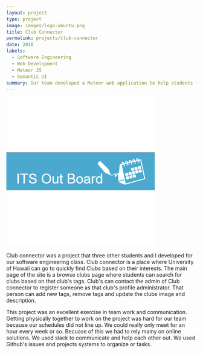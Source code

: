 ```yaml
---
layout: project
type: project
image: images/logo-ubuntu.png
title: Club Connector
permalink: projects/club-connector
date: 2016
labels:
  - Software Engineering
  - Web Development
  - Meteor JS
  - Semantic UI
summary: Our team developed a Meteor web application to help students find interesting clubs
---
```


<img class="ui medium right floated rounded image" src="../images/outboard.png">

Club connector was a project that three other students and I developed for our software engineering class. Club connector is a place where University of Hawaii can go to quickly find Clubs based on their interests. The main page of the site is a browse clubs page where students can search for clubs based on that club's tags. Club's can contact the admin of Club connector to register someone as that club's profile administrator. That person can add new tags, remove tags and update the clubs image and description.

This project was an excellent exercise in team work and communication. Getting physically together to work on the project was hard for our team because our schedules did not line up. We could really only meet for an hour every week or so. Becuase of this we had to rely mainy on online solutions. We used slack to communicate and help each other out. We used Github's issues and projects systems to organize or tasks.
